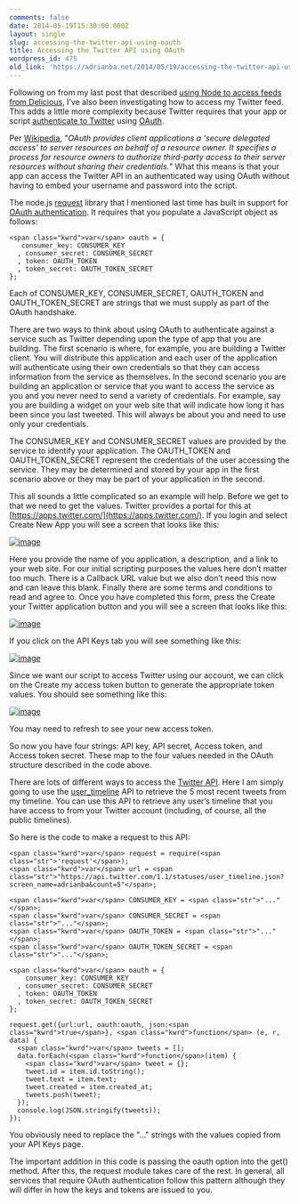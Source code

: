 ```yaml
---
comments: false
date: 2014-05-19T15:30:00.000Z
layout: single
slug: accessing-the-twitter-api-using-oauth
title: Accessing the Twitter API using OAuth
wordpress_id: 475
old_link: 'https://adrianba.net/2014/05/19/accessing-the-twitter-api-using-oauth/'
---
```

Following on from my last post that described [using Node to access feeds from Delicious](/2014/05/16/node-and-delicious), I’ve also been investigating how to access my Twitter feed. This adds a little more complexity because Twitter requires that your app or script [authenticate to Twitter](https://dev.twitter.com/docs/auth) using [OAuth](http://oauth.net/).

Per [Wikipedia](http://en.wikipedia.org/wiki/OAuth), "_OAuth provides client applications a 'secure delegated access' to server resources on behalf of a resource owner. It specifies a process for resource owners to authorize third-party access to their server resources without sharing their credentials._" What this means is that your app can access the Twitter API in an authenticated way using OAuth without having to embed your username and password into the script.

The node.js [request](https://www.npmjs.org/package/request) library that I mentioned last time has built in support for [OAuth authentication](https://github.com/mikeal/request#oauth-signing). It requires that you populate a JavaScript object as follows:

    
    <span class="kwrd">var</span> oauth = {
       consumer_key: CONSUMER_KEY
      , consumer_secret: CONSUMER_SECRET
      , token: OAUTH_TOKEN
      , token_secret: OAUTH_TOKEN_SECRET
    };


Each of CONSUMER_KEY, CONSUMER_SECRET, OAUTH_TOKEN and OAUTH_TOKEN_SECRET are strings that we must supply as part of the OAuth handshake.

There are two ways to think about using OAuth to authenticate against a service such as Twitter depending upon the type of app that you are building. The first scenario is where, for example, you are building a Twitter client. You will distribute this application and each user of the application will authenticate using their own credentials so that they can access information from the service as themselves. In the second scenario you are building an application or service that you want to access the service as you and you never need to send a variety of credentials. For example, say you are building a widget on your web site that will indicate how long it has been since you last tweeted. This will always be about you and need to use only your credentials.

The CONSUMER_KEY and CONSUMER_SECRET values are provided by the service to identify your application. The OAUTH_TOKEN and OAUTH_TOKEN_SECRET represent the credentials of the user accessing the service. They may be determined and stored by your app in the first scenario above or they may be part of your application in the second.

This all sounds a little complicated so an example will help. Before we get to that we need to get the values. Twitter provides a portal for this at [https://apps.twitter.com/](https://apps.twitter.com/). If you login and select Create New App you will see a screen that looks like this:

[![image](/wp-content/uploads/2014/05/img475-1.png)](/wp-content/uploads/2014/05/img475-1.png)

Here you provide the name of you application, a description, and a link to your web site. For our initial scripting purposes the values here don’t matter too much. There is a Callback URL value but we also don’t need this now and can leave this blank. Finally there are some terms and conditions to read and agree to. Once you have completed this form, press the Create your Twitter application button and you will see a screen that looks like this:

[![image](/wp-content/uploads/2014/05/img475-2.png)](=)

If you click on the API Keys tab you will see something like this:

[![image](/wp-content/uploads/2014/05/img475-3.png)](/wp-content/uploads/2014/05/img475-3.png)

Since we want our script to access Twitter using our account, we can click on the Create my access token button to generate the appropriate token values. You should see something like this:

[![image](/wp-content/uploads/2014/05/img475-4.png)](/wp-content/uploads/2014/05/img475-4.png)

You may need to refresh to see your new access token.

So now you have four strings: API key, API secret, Access token, and Access token secret. These map to the four values needed in the OAuth structure described in the code above.

There are lots of different ways to access the [Twitter API](https://dev.twitter.com/docs/api/1.1). Here I am simply going to use the [user_timeline](https://dev.twitter.com/docs/api/1.1/get/statuses/user_timeline) API to retrieve the 5 most recent tweets from my timeline. You can use this API to retrieve any user’s timeline that you have access to from your Twitter account (including, of course, all the public timelines).

So here is the code to make a request to this API:

    
    <span class="kwrd">var</span> request = require(<span class="str">'request'</span>);
    <span class="kwrd">var</span> url = <span class="str">"https://api.twitter.com/1.1/statuses/user_timeline.json?screen_name=adrianba&count=5"</span>;
    
    <span class="kwrd">var</span> CONSUMER_KEY = <span class="str">"..."</span>;
    <span class="kwrd">var</span> CONSUMER_SECRET = <span class="str">"..."</span>;
    <span class="kwrd">var</span> OAUTH_TOKEN = <span class="str">"..."</span>;
    <span class="kwrd">var</span> OAUTH_TOKEN_SECRET = <span class="str">"..."</span>;
    
    <span class="kwrd">var</span> oauth = {
        consumer_key: CONSUMER_KEY
      , consumer_secret: CONSUMER_SECRET
      , token: OAUTH_TOKEN
      , token_secret: OAUTH_TOKEN_SECRET
    };
    
    request.get({url:url, oauth:oauth, json:<span class="kwrd">true</span>}, <span class="kwrd">function</span> (e, r, data) {
      <span class="kwrd">var</span> tweets = [];
      data.forEach(<span class="kwrd">function</span>(item) {
        <span class="kwrd">var</span> tweet = {};
        tweet.id = item.id.toString();
        tweet.text = item.text;
        tweet.created = item.created_at;
        tweets.push(tweet);
      });
      console.log(JSON.stringify(tweets));
    });


You obviously need to replace the "..." strings with the values copied from your API Keys page.

The important addition in this code is passing the oauth option into the get() method. After this, the request module takes care of the rest. In general, all services that require OAuth authentication follow this pattern although they will differ in how the keys and tokens are issued to you.
